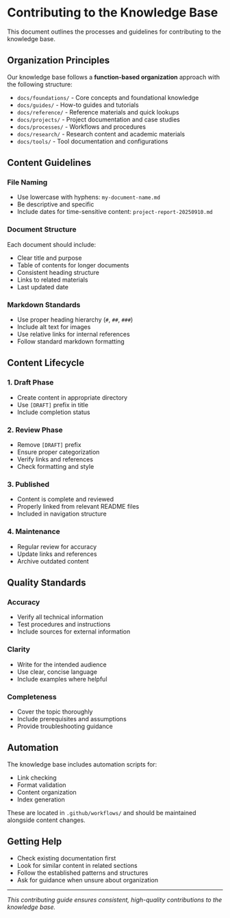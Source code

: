 # Contributing to the Knowledge Base

This document outlines the processes and guidelines for contributing to the knowledge base.

## Organization Principles

Our knowledge base follows a **function-based organization** approach with the following structure:

- `docs/foundations/` - Core concepts and foundational knowledge
- `docs/guides/` - How-to guides and tutorials
- `docs/reference/` - Reference materials and quick lookups
- `docs/projects/` - Project documentation and case studies
- `docs/processes/` - Workflows and procedures
- `docs/research/` - Research content and academic materials
- `docs/tools/` - Tool documentation and configurations

## Content Guidelines

### File Naming

- Use lowercase with hyphens: `my-document-name.md`
- Be descriptive and specific
- Include dates for time-sensitive content: `project-report-20250910.md`

### Document Structure

Each document should include:

- Clear title and purpose
- Table of contents for longer documents
- Consistent heading structure
- Links to related materials
- Last updated date

### Markdown Standards

- Use proper heading hierarchy (`#`, `##`, `###`)
- Include alt text for images
- Use relative links for internal references
- Follow standard markdown formatting

## Content Lifecycle

### 1. Draft Phase

- Create content in appropriate directory
- Use `[DRAFT]` prefix in title
- Include completion status

### 2. Review Phase

- Remove `[DRAFT]` prefix
- Ensure proper categorization
- Verify links and references
- Check formatting and style

### 3. Published

- Content is complete and reviewed
- Properly linked from relevant README files
- Included in navigation structure

### 4. Maintenance

- Regular review for accuracy
- Update links and references
- Archive outdated content

## Quality Standards

### Accuracy

- Verify all technical information
- Test procedures and instructions
- Include sources for external information

### Clarity

- Write for the intended audience
- Use clear, concise language
- Include examples where helpful

### Completeness

- Cover the topic thoroughly
- Include prerequisites and assumptions
- Provide troubleshooting guidance

## Automation

The knowledge base includes automation scripts for:

- Link checking
- Format validation
- Content organization
- Index generation

These are located in `.github/workflows/` and should be maintained alongside content changes.

## Getting Help

- Check existing documentation first
- Look for similar content in related sections
- Follow the established patterns and structures
- Ask for guidance when unsure about organization

---

*This contributing guide ensures consistent, high-quality contributions to the knowledge base.*

